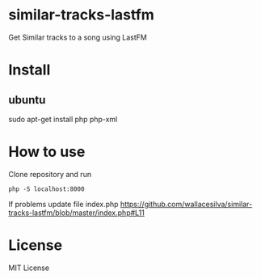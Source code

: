 # similar-tracks-lastfm

Get Similar tracks to a song using LastFM

# Install 

## ubuntu 

sudo apt-get install php php-xml

# How to use

Clone repository and run

`php -S localhost:8000`

If problems update file index.php https://github.com/wallacesilva/similar-tracks-lastfm/blob/master/index.php#L11

# License

MIT License
